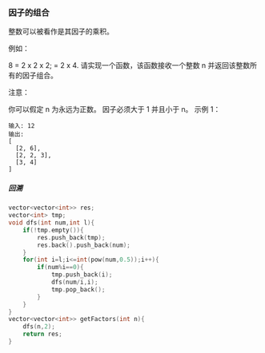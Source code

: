 ### 因子的组合	

整数可以被看作是其因子的乘积。

例如：

8 = 2 x 2 x 2;
  = 2 x 4.
请实现一个函数，该函数接收一个整数 n 并返回该整数所有的因子组合。

注意：

你可以假定 n 为永远为正数。
因子必须大于 1 并且小于 n。
示例 1：

```
输入: 12
输出:
[
  [2, 6],
  [2, 2, 3],
  [3, 4]
]
```



##### 回溯

```c++
vector<vector<int>> res;
vector<int> tmp;
void dfs(int num,int l){
	if(!tmp.empty()){
		res.push_back(tmp);
		res.back().push_back(num);
	}
	for(int i=l;i<=int(pow(num,0.5));i++){
		if(num%i==0){
			tmp.push_back(i);
			dfs(num/i,i);
			tmp.pop_back();
		}
	}
}
vector<vector<int>> getFactors(int n){
	dfs(n,2);
	return res;
}
```

